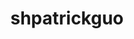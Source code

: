 ---
title: shpatrickguo
github: https://github.com/shpatrickguo
mode: dark
transition: 1s
score: 85.8
archetype:
- GIF
- Badges | Tags | Icons
---